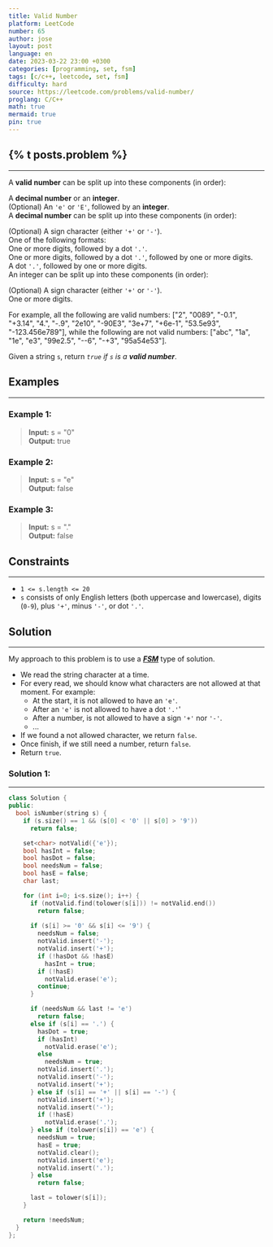 ```yaml
---
title: Valid Number
platform: LeetCode
number: 65
author: jose
layout: post
language: en
date: 2023-03-22 23:00 +0300
categories: [programming, set, fsm]
tags: [c/c++, leetcode, set, fsm]
difficulty: hard
source: https://leetcode.com/problems/valid-number/
proglang: C/C++
math: true
mermaid: true
pin: true
---
```

## {% t posts.problem %}
---
A **valid number** can be split up into these components (in order):  

A **decimal number** or an **integer**.  
(Optional) An `'e'` or `'E'`, followed by an **integer**.  
A **decimal number** can be split up into these components (in order):  

(Optional) A sign character (either `'+'` or `'-'`).  
One of the following formats:  
One or more digits, followed by a dot `'.'`.  
One or more digits, followed by a dot `'.'`, followed by one or more digits.  
A dot `'.'`, followed by one or more digits.  
An integer can be split up into these components (in order):  

(Optional) A sign character (either `'+'` or `'-'`).  
One or more digits.  

For example, all the following are valid numbers: ["2", "0089", "-0.1", "+3.14", "4.", "-.9", "2e10", "-90E3", "3e+7", "+6e-1", "53.5e93", "-123.456e789"], while the following are not valid numbers: ["abc", "1a", "1e", "e3", "99e2.5", "--6", "-+3", "95a54e53"].

Given a string `s`, return *`true` if `s` is a **valid number***.

## Examples
---
### **Example 1:**
>**Input:** s = "0"  
>**Output:** true  

### **Example 2:**
>**Input:** s = "e"  
>**Output:** false  

### **Example 3:**
>**Input:** s = "."  
>**Output:** false  

## Constraints
---
- `1 <= s.length <= 20`  
- `s` consists of only English letters (both uppercase and lowercase), digits (`0-9`), plus `'+'`, minus `'-'`, or dot `'.'`.  

## Solution
---
My approach to this problem is to use a ***[FSM](https://en.wikipedia.org/wiki/Finite-state_machine)*** type of solution.
  - We read the string character at a time.  
  - For every read, we should know what characters are not allowed at that moment. For example:  
    - At the start, it is not allowed to have an `'e'`.  
    - After an `'e'` is not allowed to have a dot `'.'`'  
    - After a number, is not allowed to have a sign `'+'` nor `'-'`. 
    - ...
  - If we found a not allowed character, we return `false`.  
  - Once finish, if we still need a number, return `false`.  
  - Return `true`.  

### Solution 1:
---
```c++
class Solution {
public:
  bool isNumber(string s) {
    if (s.size() == 1 && (s[0] < '0' || s[0] > '9'))
      return false;

    set<char> notValid({'e'});
    bool hasInt = false;
    bool hasDot = false;
    bool needsNum = false;
    bool hasE = false;
    char last;

    for (int i=0; i<s.size(); i++) {
      if (notValid.find(tolower(s[i])) != notValid.end())
        return false;
      
      if (s[i] >= '0' && s[i] <= '9') {
        needsNum = false;
        notValid.insert('-');
        notValid.insert('+');
        if (!hasDot && !hasE)
          hasInt = true;
        if (!hasE)
          notValid.erase('e');
        continue;
      }

      if (needsNum && last != 'e')
        return false;
      else if (s[i] == '.') {
        hasDot = true;
        if (hasInt)
          notValid.erase('e');
        else
          needsNum = true;
        notValid.insert('.');
        notValid.insert('-');
        notValid.insert('+');
      } else if (s[i] == '+' || s[i] == '-') {
        notValid.insert('+');
        notValid.insert('-');
        if (!hasE)
          notValid.erase('.');
      } else if (tolower(s[i]) == 'e') {
        needsNum = true;
        hasE = true;
        notValid.clear();
        notValid.insert('e');
        notValid.insert('.');
      } else
        return false;

      last = tolower(s[i]);
    }  

    return !needsNum;
  }
};
```
